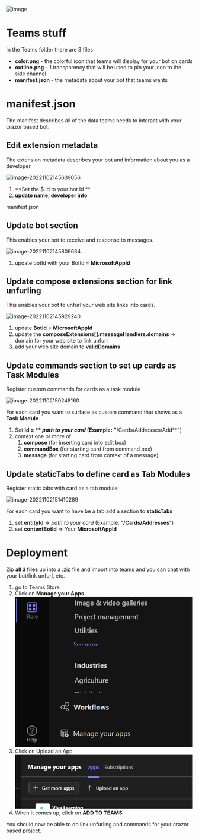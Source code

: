 

![image](https://user-images.githubusercontent.com/17789481/197238565-e3f895d0-6def-4d41-aba2-721d5432b1ef.png)

# Teams stuff

In the Teams folder there are 3 files

* **color.png** - the colorful icon that teams will display for your bot on cards
* **outline.png** - 1 transparency that will be used to pin your icon to the side channel
* **manifest.json** - the metadata about your bot that teams wants



# manifest.json 

The manifest describes all of the data teams needs to interact with your crazor based bot.

## Edit extension metadata

The extension metadata describes your bot and information about you as a developer

![image-20221102145639056](C:\Users\tomlm\AppData\Roaming\Typora\typora-user-images\image-20221102145639056.png)

1. **Set the $.id to your bot Id **
2. **update name, developer info**

manifest.json 

## **Update bot section**

This enables your bot to receive and response to messages. 

![image-20221102145809634](C:\Users\tomlm\AppData\Roaming\Typora\typora-user-images\image-20221102145809634.png)

1. update botId with your BotId = **MicrosoftAppId**



## Update compose extensions section for link unfurling

This enables your bot to unfurl your web site links into cards.

![image-20221102145929240](C:\Users\tomlm\AppData\Roaming\Typora\typora-user-images\image-20221102145929240.png)

1. update **BotId** = **MicrosoftAppId**
2. update the **composeExtensions[].messageHandlers.domains** => domain for your web site to link unfurl
3. add your web site domain to **validDomains**



## Update commands section to set up cards as Task Modules

Register custom commands for cards as a task module

![image-20221102150248160](C:\Users\tomlm\AppData\Roaming\Typora\typora-user-images\image-20221102150248160.png)

For each card you want to surface as custom command that shows as a **Task Module**

1. Set **Id = ** *path to your card* (Example: "**/Cards/Addresses/Add**")
2. context one or more of 
   1. **compose** (for inserting card into edit box)
   2. **commandBox** (for starting card from command box)
   3. **message** (for starting card from context of a message)

## Update staticTabs to define card as Tab Modules

Register static tabs with card as a tab module:

![image-20221102151410289](C:\Users\tomlm\AppData\Roaming\Typora\typora-user-images\image-20221102151410289.png)

For each card you want to have be a tab add a section to **staticTabs**

1. set **entityId** => *path to your card* (Example: "**/Cards/Addresses**")
2. set **contentBotId** => Your **MicrosoftAppId**



# Deployment

Zip **all 3 files** up into a .zip file and import into teams and you can chat with your bot/link unfurl, etc.

1. go to Teams Store
2. Click on **Manage your Apps**![image-20221102161013896](Teams.assets/image-20221102161013896.png)
3. Click on Upload an App![image-20221102161035140](Teams.assets/image-20221102161035140.png)
4. When it comes up, click on **ADD TO TEAMS**

You should now be able to do link unfurling and commands for your crazor based project.

